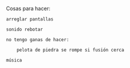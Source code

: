 Cosas para hacer:
	
	arreglar pantallas
	
	sonido rebotar
	
	no tengo ganas de hacer:
		
		pelota de piedra se rompe si fusión cerca
		
	música

